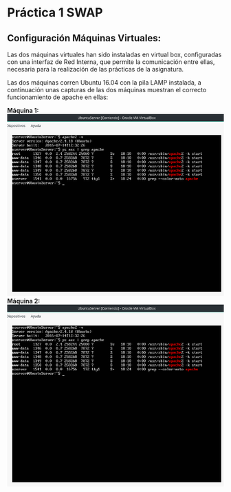 # Práctica 1 SWAP

## Configuración Máquinas Virtuales:

Las dos máquinas virtuales han sido instaladas en virtual box, configuradas con una interfaz de Red Interna, que permite la comunicación entre ellas, necesaria para la realización de las prácticas de la asignatura.

Las dos máquinas corren Ubuntu 16.04 con la pila LAMP instalada, a continuación unas capturas de las dos máquinas muestran el correcto funcionamiento de apache en ellas:

**Máquina 1:**
![Maquina1](images/maquina1.png?raw=true)
**Máquina 2:**
![Maquina2](images/maquina1.png?raw=true)
